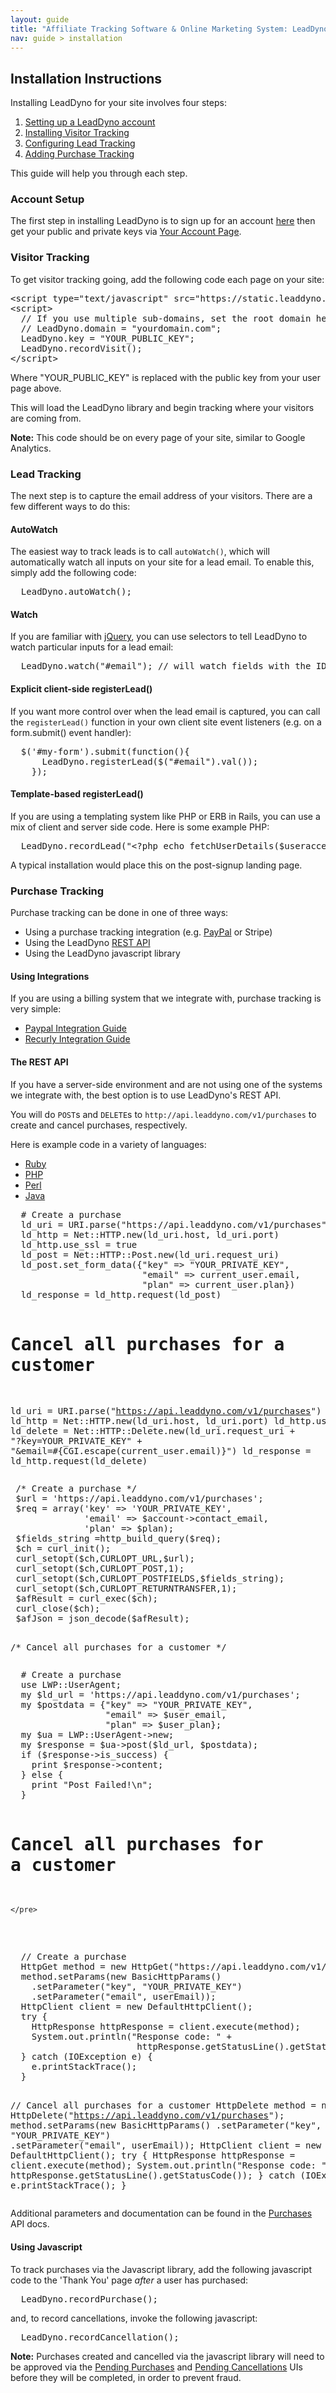 ```yaml
---
layout: guide
title: "Affiliate Tracking Software & Online Marketing System: LeadDyno"
nav: guide > installation
---
```


## Installation Instructions

Installing LeadDyno for your site involves four steps:

1. [Setting up a LeadDyno account](#acct)
2. [Installing Visitor Tracking](#visitor_tracking)
3. [Configuring Lead Tracking](#lead_tracking)
4. [Adding Purchase Tracking](#purchase_tracking)

This guide will help you through each step.

<a name="acct"> </a>
### Account Setup

The first step in installing LeadDyno is to sign up for an account [here](https://app.leaddyno.com/users/sign_up)
then get your public and private keys via [Your Account Page](https://app.leaddyno.com/settings/account).

<a class="docs-anchor" id='visitor_tracking'> </a>
### Visitor Tracking

To get visitor tracking going, add the following code each page on your site:

<pre class="prettyprint">
&lt;script type="text/javascript" src="https://static.leaddyno.com/js">&lt;/script>
&lt;script>
  // If you use multiple sub-domains, set the root domain here
  // LeadDyno.domain = "yourdomain.com";
  LeadDyno.key = "<span class="pub-key-rep">YOUR_PUBLIC_KEY</span>";
  LeadDyno.recordVisit();
&lt;/script>
</pre>

<p class="pub-key-inst">
  Where "YOUR_PUBLIC_KEY" is replaced with the public key from your user page above.
</p>

This will load the LeadDyno library and begin tracking where your visitors are coming from.

<div class="alert alert-info">
  <strong>Note:</strong> This code should be on every page of your site, similar to Google Analytics.
</div>

<a class="docs-anchor" id='lead_tracking'> </a>

### Lead Tracking

The next step is to capture the email address of your visitors.  There are a few different ways to do this:

#### AutoWatch

The easiest way to track leads is to call `autoWatch()`, which will automatically watch all
inputs on your site for a lead email.  To enable this, simply add the following code:

<pre class="prettyprint">
  LeadDyno.autoWatch();
</pre>

#### Watch

If you are familiar with [jQuery](http://jquery.com/), you can use selectors to tell LeadDyno to
watch particular inputs for a lead email:

<pre class="prettyprint">
  LeadDyno.watch("#email"); // will watch fields with the ID 'email'
</pre>

#### Explicit client-side registerLead()

If you want more control over when the lead email is captured, you can call the `registerLead()` function
in your own client site event listeners (e.g. on a form.submit() event handler):

<pre class="prettyprint">
  $('#my-form').submit(function(){
      LeadDyno.registerLead($("#email").val());
    });
</pre>

#### Template-based registerLead()

If you are using a templating system like PHP or ERB in Rails, you can use a mix of client and server side code.
Here is some example PHP:

<pre>
  LeadDyno.recordLead("&lt;?php echo fetchUserDetails($useraccess)["Email"] ?>");
</pre>

A typical installation would place this on the post-signup landing page.

<a class="docs-anchor" id='purchase_tracking'> </a>

### Purchase Tracking

Purchase tracking can be done in one of three ways:

* Using a purchase tracking integration (e.g. [PayPal](/guide/paypal-integration-guide.html) or Stripe)
* Using the LeadDyno [REST API](http://developer.leaddyno.com/rest-api.html)
* Using the LeadDyno javascript library

#### Using Integrations

If you are using a billing system that we integrate with, purchase tracking is very simple:

* [Paypal Integration Guide](/guide/paypal-integration-guide.html)
* [Recurly Integration Guide](/guide/recurly-integration-guide.html)

#### The REST API

If you have a server-side environment and are not using one of the systems we integrate with, the best
option is to use LeadDyno's REST API.

You will do `POST`s and `DELETE`s to `http://api.leaddyno.com/v1/purchases` to create and cancel purchases, respectively.

Here is example code in a variety of languages:

<ul class="nav nav-tabs">
  <li class="active"><a href="#conv-ruby" data-toggle="tab">Ruby</a></li>
  <li><a href="#conv-php" data-toggle="tab">PHP</a></li>
  <li><a href="#conv-perl" data-toggle="tab">Perl</a></li>
  <li><a href="#conv-java" data-toggle="tab">Java</a></li>
</ul>

<div class="tab-content">
  <div class="tab-pane active" id="conv-ruby">
    <pre class="prettyprint">
  # Create a purchase
  ld_uri = URI.parse("https://api.leaddyno.com/v1/purchases")
  ld_http = Net::HTTP.new(ld_uri.host, ld_uri.port)
  ld_http.use_ssl = true
  ld_post = Net::HTTP::Post.new(ld_uri.request_uri)
  ld_post.set_form_data({"key" => "<span class="priv-key-rep">YOUR_PRIVATE_KEY</span>",
                         "email" => current_user.email,
                         "plan" => current_user.plan})
  ld_response = ld_http.request(ld_post)

  # Cancel all purchases for a customer
  ld_uri = URI.parse("https://api.leaddyno.com/v1/purchases")
  ld_http = Net::HTTP.new(ld_uri.host, ld_uri.port)
  ld_http.use_ssl = true
  ld_delete = Net::HTTP::Delete.new(ld_uri.request_uri &plus;
                "?key=<span class="priv-key-rep">YOUR_PRIVATE_KEY</span>" &plus;
                "&amp;email=#{CGI.escape(current_user.email)}")
  ld_response = ld_http.request(ld_delete)
    </pre>
  </div>

  <div class="tab-pane" id="conv-php">
    <pre class="prettyprint">
 /* Create a purchase */
 $url = 'https://api.leaddyno.com/v1/purchases';
 $req = array('key' => '<span class="priv-key-rep">YOUR_PRIVATE_KEY</span>',
              'email' => $account->contact_email,
              'plan' => $plan);
 $fields_string =http_build_query($req);
 $ch = curl_init();
 curl_setopt($ch,CURLOPT_URL,$url);
 curl_setopt($ch,CURLOPT_POST,1);
 curl_setopt($ch,CURLOPT_POSTFIELDS,$fields_string);
 curl_setopt($ch,CURLOPT_RETURNTRANSFER,1);
 $afResult = curl_exec($ch);
 curl_close($ch);
 $afJson = json_decode($afResult);

 /* Cancel all purchases for a customer */
    </pre>
  </div>

  <div class="tab-pane" id="conv-perl">
    <pre class="prettyprint">
  # Create a purchase
  use LWP::UserAgent;
  my $ld_url = 'https://api.leaddyno.com/v1/purchases';
  my $postdata = {"key" => "<span class="priv-key-rep">YOUR_PRIVATE_KEY</span>",
                  "email" => $user_email,
                  "plan" => $user_plan};
  my $ua = LWP::UserAgent->new;
  my $response = $ua->post($ld_url, $postdata);
  if ($response->is_success) {
    print $response->content;
  } else {
    print "Post Failed!\n";
  }

  # Cancel all purchases for a customer
    </pre>
  </div>

  <div class="tab-pane" id="conv-java">
    <pre class="prettyprint">
  // Create a purchase
  HttpGet method = new HttpGet("https://api.leaddyno.com/v1/purchases");
  method.setParams(new BasicHttpParams()
    .setParameter("key", "<span class="priv-key-rep">YOUR_PRIVATE_KEY</span>")
    .setParameter("email", userEmail));
  HttpClient client = new DefaultHttpClient();
  try {
    HttpResponse httpResponse = client.execute(method);
    System.out.println("Response code: " +
                        httpResponse.getStatusLine().getStatusCode());
  } catch (IOException e) {
    e.printStackTrace();
  }

  // Cancel all purchases for a customer
  HttpDelete method = new HttpDelete("https://api.leaddyno.com/v1/purchases");
  method.setParams(new BasicHttpParams()
    .setParameter("key", "<span class="priv-key-rep">YOUR_PRIVATE_KEY</span>")
    .setParameter("email", userEmail));
  HttpClient client = new DefaultHttpClient();
  try {
    HttpResponse httpResponse = client.execute(method);
    System.out.println("Response code: " +
                        httpResponse.getStatusLine().getStatusCode());
  } catch (IOException e) {
    e.printStackTrace();
  }
    </pre>
  </div>
</div>

Additional parameters and documentation can be found in the [Purchases](http://developer.leaddyno.com/rest-api.html#purchases) API
docs.

#### Using Javascript

To track purchases via the Javascript library, add the following javascript code to the 'Thank You' page
*after* a user has purchased:

<pre>
  LeadDyno.recordPurchase();
</pre>

and, to record cancellations, invoke the following javascript:

<pre>
  LeadDyno.recordCancellation();
</pre>

<div class="alert alert-info">
  <strong>Note:</strong> Purchases created and cancelled via the javascript library will need to be approved
  via the <a href="https://app.leaddyno.com/purchases/approve">Pending Purchases</a> and
  <a href="https://app.leaddyno.com/purchases/approve_cancellations">Pending Cancellations</a>
  UIs before they will be completed, in order to prevent fraud.
</div>

